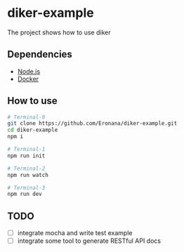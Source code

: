 # diker-example
The project shows how to use diker

## Dependencies
- [Node.js](https://nodejs.org)
- [Docker](https://www.docker.com)

## How to use
```bash
# Terminal-0
git clone https://github.com/Eronana/diker-example.git
cd diker-example
npm i

# Terminal-1
npm run init

# Terminal-2
npm run watch

# Terminal-3
npm run dev
```

## TODO
- [ ] integrate mocha and write test example
- [ ] integrate some tool to generate RESTful API docs

